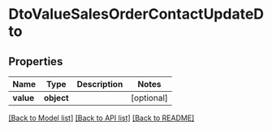 # DtoValueSalesOrderContactUpdateDto

## Properties
Name | Type | Description | Notes
------------ | ------------- | ------------- | -------------
**value** | **object** |  | [optional] 

[[Back to Model list]](../README.md#documentation-for-models) [[Back to API list]](../README.md#documentation-for-api-endpoints) [[Back to README]](../README.md)


